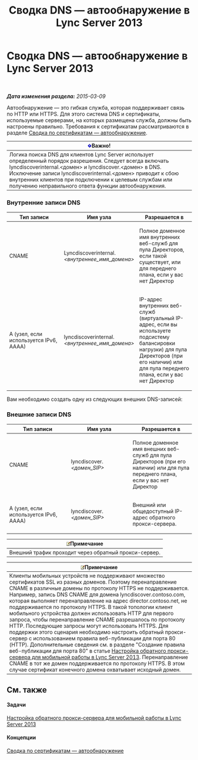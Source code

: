 ﻿---
title: Сводка DNS — автообнаружение в Lync Server 2013
TOCTitle: Сводка DNS — автообнаружение в Lync Server 2013
ms:assetid: b336a2ae-0e58-4b74-b606-aedbbd411587
ms:mtpsurl: https://technet.microsoft.com/ru-ru/library/JJ945644(v=OCS.15)
ms:contentKeyID: 52058302
ms.date: 05/19/2016
mtps_version: v=OCS.15
ms.translationtype: HT
---

# Сводка DNS — автообнаружение в Lync Server 2013

 

_**Дата изменения раздела:** 2015-03-09_

Автообнаружение — это гибкая служба, которая поддерживает связь по HTTP или HTTPS. Для этого система DNS и сертификаты, используемые серверами, на которых размещена служба, должны быть настроены правильно. Требования к сертификатам рассматриваются в разделе [Сводка по сертификатам — автообнаружение](lync-server-2013-certificate-summary-autodiscover.md).

<table>
<thead>
<tr class="header">
<th><img src="images/JJ618369.important(OCS.15).gif" title="important" alt="important" />Важно!</th>
</tr>
</thead>
<tbody>
<tr class="odd">
<td>Логика поиска DNS для клиентов Lync Server использует определенный порядок разрешения. Следует всегда включать lyncdiscoverinternal.&lt;домен&gt; и lyncdiscover.&lt;домен&gt; в DNS. Исключение записи lyncdiscoverinternal.&lt;домен&gt; приводит к сбою внутренних клиентов при подключении к целевым службам или получению неправильного ответа функции автообнаружения.</td>
</tr>
</tbody>
</table>


### Внутренние записи DNS

<table>
<colgroup>
<col style="width: 33%" />
<col style="width: 33%" />
<col style="width: 33%" />
</colgroup>
<thead>
<tr class="header">
<th>Тип записи</th>
<th>Имя узла</th>
<th>Разрешается в</th>
</tr>
</thead>
<tbody>
<tr class="odd">
<td><p>CNAME</p></td>
<td><p>Lyncdiscoverinternal.<em>&lt;внутреннее_имя_домена&gt;</em></p></td>
<td><p>Полное доменное имя внутренних веб-служб для пула Директоров, если такой существует, или для переднего плана, если у вас нет Директор</p></td>
</tr>
<tr class="even">
<td><p>A (узел, если используется IPv6, AAAA)</p></td>
<td><p>lyncdiscoverinternal.<em>&lt;внутреннее_имя_домена&gt;</em></p></td>
<td><p>IP-адрес внутренних веб-служб (виртуальный IP-адрес, если вы используете подсистему балансировки нагрузки) для пула Директоров (при его наличии) или для пула переднего плана, если у вас нет Директор</p></td>
</tr>
</tbody>
</table>


Вам необходимо создать одну из следующих внешних DNS-записей:

### Внешние записи DNS

<table>
<colgroup>
<col style="width: 33%" />
<col style="width: 33%" />
<col style="width: 33%" />
</colgroup>
<thead>
<tr class="header">
<th>Тип записи</th>
<th>Имя узла</th>
<th>Разрешается в</th>
</tr>
</thead>
<tbody>
<tr class="odd">
<td><p>CNAME</p></td>
<td><p>lyncdiscover. <em>&lt;домен_SIP&gt;</em></p></td>
<td><p>Полное доменное имя внешних веб-служб для пула Директоров (при его наличии) или для пула переднего плана, если у вас нет Директор</p></td>
</tr>
<tr class="even">
<td><p>A (узел, если используется IPv6, AAAA)</p></td>
<td><p>lyncdiscover. <em>&lt;домен_SIP&gt;</em></p></td>
<td><p>Внешний или общедоступный IP-адрес обратного прокси-сервера.</p></td>
</tr>
</tbody>
</table>


<table>
<thead>
<tr class="header">
<th><img src="images/Gg398412.note(OCS.15).gif" title="note" alt="note" />Примечание</th>
</tr>
</thead>
<tbody>
<tr class="odd">
<td>Внешний трафик проходит через обратный прокси-сервер.</td>
</tr>
</tbody>
</table>


<table>
<thead>
<tr class="header">
<th><img src="images/Gg398412.note(OCS.15).gif" title="note" alt="note" />Примечание</th>
</tr>
</thead>
<tbody>
<tr class="odd">
<td>Клиенты мобильных устройств не поддерживают множество сертификатов SSL из разных доменов. Поэтому перенаправление CNAME в различные домены по протоколу HTTPS не поддерживается. Например, запись DNS CNAME для домена lyncdiscover.contoso.com, которая выполняет перенаправление на адрес director.contoso.net, не поддерживается по протоколу HTTPS. В такой топологии клиент мобильного устройства должен использовать HTTP для первого запроса, чтобы перенаправление CNAME разрешалось по протоколу HTTP. Последующие запросы могут использовать HTTPS. Для поддержки этого сценария необходимо настроить обратный прокси-сервер с использованием правила веб-публикации для порта 80 (HTTP). Дополнительные сведения см. в разделе &quot;Создание правила веб-публикации для порта 80&quot; в статье <a href="lync-server-2013-configuring-the-reverse-proxy-for-mobility.md">Настройка обратного прокси-сервера для мобильной работы в Lync Server 2013</a>. Перенаправление CNAME в тот же домен поддерживается по протоколу HTTPS. В этом случае сертификат конечного домена охватывает исходный домен.</td>
</tr>
</tbody>
</table>


## См. также

#### Задачи

[Настройка обратного прокси-сервера для мобильной работы в Lync Server 2013](lync-server-2013-configuring-the-reverse-proxy-for-mobility.md)  

#### Концепции

[Сводка по сертификатам — автообнаружение](lync-server-2013-certificate-summary-autodiscover.md)

